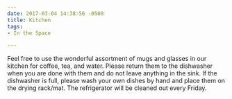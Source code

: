 ```yaml
---
date: 2017-03-04 14:38:56 -0500
title: Kitchen
tags:
- In the Space

---
```



Feel free to use the wonderful assortment of mugs and glasses in our kitchen for coffee, tea, and water. Please return them to the dishwasher when you are done with them and do not leave anything in the sink. If the dishwasher is full, please wash your own dishes by hand and place them on the drying rack/mat. The refrigerator will be cleaned out every Friday.